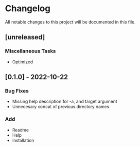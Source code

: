 # Changelog

All notable changes to this project will be documented in this file.

## [unreleased]

### Miscellaneous Tasks

- Optimized

## [0.1.0] - 2022-10-22

### Bug Fixes

- Missing help description for -a, and target argument
- Unnecesary concat of previous directory names

### Add

- Readme
- Help
- Installation

<!-- generated by git-cliff -->
